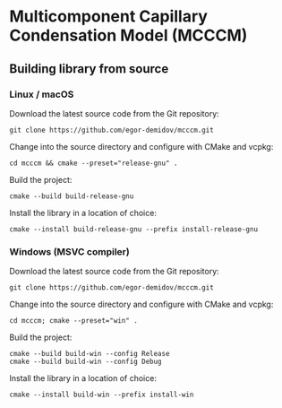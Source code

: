 # Multicomponent Capillary Condensation Model (MCCCM)

## Building library from source

### Linux / macOS

Download the latest source code from the Git repository:
```shell
git clone https://github.com/egor-demidov/mcccm.git
```
Change into the source directory and configure with CMake and vcpkg:
```shell
cd mcccm && cmake --preset="release-gnu" . 
```
Build the project:
```shell
cmake --build build-release-gnu
```
Install the library in a location of choice:
```shell
cmake --install build-release-gnu --prefix install-release-gnu
```

### Windows (MSVC compiler)

Download the latest source code from the Git repository:
```shell
git clone https://github.com/egor-demidov/mcccm.git
```
Change into the source directory and configure with CMake and vcpkg:
```shell
cd mcccm; cmake --preset="win" . 
```
Build the project:
```shell
cmake --build build-win --config Release
cmake --build build-win --config Debug
```
Install the library in a location of choice:
```shell
cmake --install build-win --prefix install-win
```
